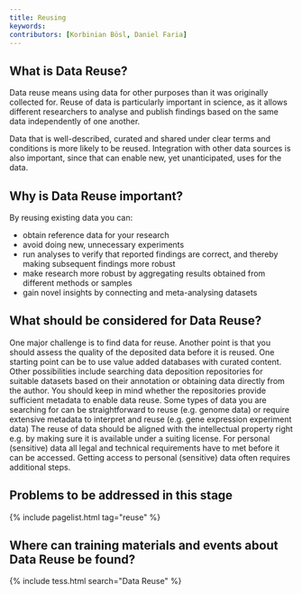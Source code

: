 ```yaml
---
title: Reusing
keywords:
contributors: [Korbinian Bösl, Daniel Faria]
---
```


## What is Data Reuse?

Data reuse means using data for other purposes than it was originally collected for. Reuse of data is particularly important in science, as it allows different researchers to analyse and publish findings based on the same data independently of one another.

Data that is well-described, curated and shared under clear terms and conditions is more likely to be reused. Integration with other data sources is also important, since that can enable new, yet unanticipated, uses for the data.

## Why is Data Reuse important?

By reusing existing data you can:

* obtain reference data for your research
* avoid doing new, unnecessary experiments
* run analyses to verify that reported findings are correct, and thereby making subsequent findings more robust
* make research more robust by aggregating results obtained from different methods or samples
* gain novel insights by connecting and meta-analysing datasets

## What should be considered for Data Reuse?

One major challenge is to find data for reuse. Another point is that you should assess the quality of the deposited data before it is reused.
One starting point can be to use value added databases with curated content. Other possibilities include searching data deposition repositories for suitable datasets based on their annotation or obtaining data directly from the author. You should keep in mind whether the repositories provide sufficient metadata to enable data reuse. Some types of data you are searching for can be straightforward to reuse (e.g. genome data) or require extensive metadata to interpret and reuse (e.g. gene expression experiment data)
The reuse of data should be aligned with the intellectual property right e.g. by making sure it is available under a suiting license.
For personal (sensitive) data all legal and technical requirements have to met before it can be accessed. Getting access to personal (sensitive) data often requires additional steps.

## Problems to be addressed in this stage

{% include pagelist.html tag="reuse" %}

## Where can training materials and events about Data Reuse be found?

{% include tess.html search="Data Reuse" %}

<!-- * File format
* Data volume
* Licences
* Ontology
* Data organisation
* Identifiers
* Data quality
* Responsibilities
* Ethical and legal issues -->

<!-- ## External links
missing content -->
